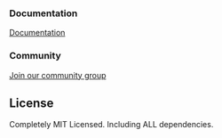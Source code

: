 ### Documentation

[Documentation](https://etherlime.gitbook.io)

### Community

[Join our community group](https://t.me/etherlime/)

## License

Completely MIT Licensed. Including ALL dependencies.

